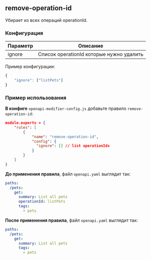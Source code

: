 ## remove-operation-id

Убирает из всех операций operationId.

### Конфигурация

| Параметр |                 Описание                 |
|----------|:----------------------------------------:|
| ignore   | Список operationId которые нужно удалить |

Пример конфигурации:
```js
{
    "ignore": ["listPets"]
}
```

### Пример использования

**В конфиге** `openapi-modifier-config.js` добавьте правило `remove-operation-id`:
```json
module.exports = {
    "rules": [
        {
            "name": "remove-operation-id",
            "config": {
              "ignore": [] // list operationIds
            }
        }
    ]
}
```

**До применения правила**, файл `openapi.yaml` выглядит так:
```yaml
paths:
  /pets:
    get:
      summary: List all pets
      operationId: listPets
      tags:
        - pets
```

**После применения правила**, файл `openapi.yaml` выглядит так:
```yaml
paths:
  /pets:
    get:
      summary: List all pets
      tags:
        - pets
```
